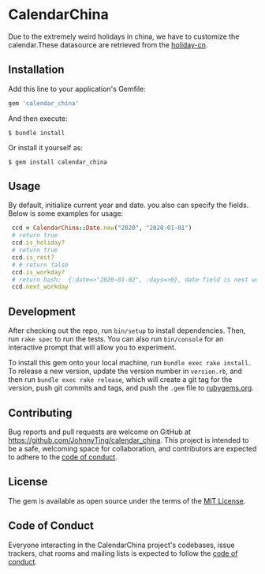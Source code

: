 # CalendarChina

Due to the extremely weird holidays in china, we have to customize the calendar.These datasource are retrieved from the [holiday-cn](https://github.com/NateScarlet/holiday-cn).

## Installation

Add this line to your application's Gemfile:

```ruby
gem 'calendar_china'
```

And then execute:

    $ bundle install

Or install it yourself as:

    $ gem install calendar_china

## Usage

 By default, initialize current year and date. you also can specify the fields. Below is some examples for usage:
 ```ruby
  ccd = CalendarChina::Date.new("2020", "2020-01-01")
  # return true
  ccd.is_holiday?
  # return true
  ccd.is_rest?
  # # return false
  ccd.is_workday?
  # return hash:  {:date=>"2020-01-02", :days=>0}, date field is next workday lasted, days field is via these days arrives next workday
  ccd.next_workday
 ```

## Development

After checking out the repo, run `bin/setup` to install dependencies. Then, run `rake spec` to run the tests. You can also run `bin/console` for an interactive prompt that will allow you to experiment.

To install this gem onto your local machine, run `bundle exec rake install`. To release a new version, update the version number in `version.rb`, and then run `bundle exec rake release`, which will create a git tag for the version, push git commits and tags, and push the `.gem` file to [rubygems.org](https://rubygems.org).

## Contributing

Bug reports and pull requests are welcome on GitHub at https://github.com/JohnnyTing/calendar_china. This project is intended to be a safe, welcoming space for collaboration, and contributors are expected to adhere to the [code of conduct](https://github.com/JohnnyTing/calendar_china/blob/master/CODE_OF_CONDUCT.md).


## License

The gem is available as open source under the terms of the [MIT License](https://opensource.org/licenses/MIT).

## Code of Conduct

Everyone interacting in the CalendarChina project's codebases, issue trackers, chat rooms and mailing lists is expected to follow the [code of conduct](https://github.com/JohnnyTing/calendar_china/blob/master/CODE_OF_CONDUCT.md).
